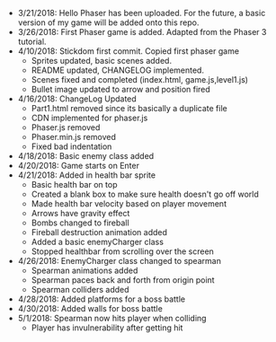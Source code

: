 - 3/21/2018: Hello Phaser has been uploaded. For the future, a basic version of my game will be added onto this repo.
- 3/26/2018: First Phaser game is added. Adapted from the Phaser 3 tutorial.
- 4/10/2018: Stickdom first commit. Copied first phaser game
	- Sprites updated, basic scenes added.
	- README updated, CHANGELOG implemented.
	- Scenes fixed and completed (index.html, game.js,level1.js)
	- Bullet image updated to arrow and position fired
- 4/16/2018: ChangeLog Updated
	- Part1.html removed since its basically a duplicate file
	- CDN implemented for phaser.js
	- Phaser.js removed
	- Phaser.min.js removed
	- Fixed bad indentation
- 4/18/2018: Basic enemy class added
- 4/20/2018: Game starts on Enter
- 4/21/2018: Added in health bar sprite
	- Basic health bar on top
	- Created a blank box to make sure health doesn't go off world
	- Made health bar velocity based on player movement
	- Arrows have gravity effect
	- Bombs changed to fireball
	- Fireball destruction animation added
	- Added a basic enemyCharger class
	- Stopped healthbar from scrolling over the screen
- 4/26/2018: EnemyCharger class changed to spearman
	- Spearman animations added
	- Spearman paces back and forth from origin point
	- Spearman colliders added
- 4/28/2018: Added platforms for a boss battle
- 4/30/2018: Added walls for boss battle
- 5/1/2018: Spearman now hits player when colliding
	- Player has invulnerability after getting hit